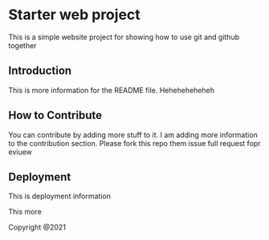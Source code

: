 # Starter web project

This is a simple website project for showing how to use git and github together

## Introduction

This is more information for the README file. Heheheheheheh

## How to Contribute

You can contribute by adding more stuff to it. I am adding more information to the contribution section.
Please fork this repo them issue full request fopr eviuew

## Deployment
This is deployment information

This more 

Copyright @2021